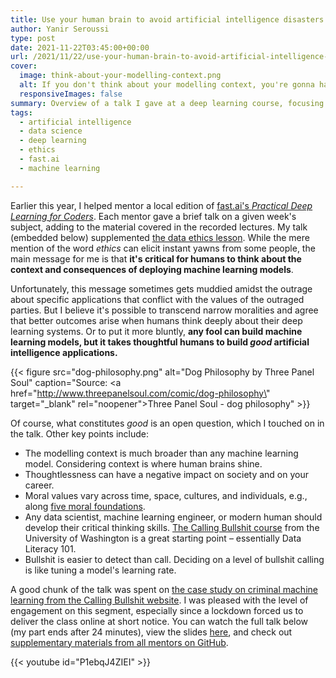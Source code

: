 ```yaml
---
title: Use your human brain to avoid artificial intelligence disasters
author: Yanir Seroussi
type: post
date: 2021-11-22T03:45:00+00:00
url: /2021/11/22/use-your-human-brain-to-avoid-artificial-intelligence-disasters/
cover:
  image: think-about-your-modelling-context.png
  alt: If you don't think about your modelling context, you're gonna have a bad time.
  responsiveImages: false
summary: Overview of a talk I gave at a deep learning course, focusing on AI ethics as the need for humans to think on the context and consequences of applying AI.
tags:
  - artificial intelligence
  - data science
  - deep learning
  - ethics
  - fast.ai
  - machine learning

---
```


Earlier this year, I helped mentor a local edition of [fast.ai's _Practical Deep Learning for Coders_](https://course.fast.ai/). Each mentor gave a brief talk on a given week's subject, adding to the material covered in the recorded lectures. My talk (embedded below) supplemented [the data ethics lesson](https://www.youtube.com/watch?v=krIVOb23EH8). While the mere mention of the word _ethics_ can elicit instant yawns from some people, the main message for me is that **it's critical for humans to think about the context and consequences of deploying machine learning models**.

Unfortunately, this message sometimes gets muddied amidst the outrage about specific applications that conflict with the values of the outraged parties. But I believe it's possible to transcend narrow moralities and agree that better outcomes arise when humans think deeply about their deep learning systems. Or to put it more bluntly, **any fool can build machine learning models, but it takes thoughtful humans to build _good_ artificial intelligence applications.**

{{< figure src="dog-philosophy.png" alt="Dog Philosophy by Three Panel Soul" caption="Source: <a href=\"http://www.threepanelsoul.com/comic/dog-philosophy\" target=\"_blank\" rel=\"noopener\">Three Panel Soul - dog philosophy</a>" >}}

Of course, what constitutes _good_ is an open question, which I touched on in the talk. Other key points include:

  * The modelling context is much broader than any machine learning model. Considering context is where human brains shine.
  * Thoughtlessness can have a negative impact on society and on your career.
  * Moral values vary across time, space, cultures, and individuals, e.g., along [five moral foundations](https://moralfoundations.org/).
  * Any data scientist, machine learning engineer, or modern human should develop their critical thinking skills. [The Calling Bullshit course](https://www.callingbullshit.org/) from the University of Washington is a great starting point &ndash; essentially Data Literacy 101.
  * Bullshit is easier to detect than call. Deciding on a level of bullshit calling is like tuning a model's learning rate.

A good chunk of the talk was spent on [the case study on criminal machine learning from the Calling Bullshit website](https://www.callingbullshit.org/case_studies/case_study_criminal_machine_learning.html). I was pleased with the level of engagement on this segment, especially since a lockdown forced us to deliver the class online at short notice. You can watch the full talk below (my part ends after 24 minutes), view the slides [here](https://docs.google.com/presentation/d/1vi0YKxmevanE8zA6u2ZuA835boSXKMa-Su8LZmLA7EA/edit), and check out [supplementary materials from all mentors on GitHub](https://github.com/michaeltremeer/queensland-ai-fastai-course-resources).

<p>
  {{< youtube id="P1ebqJ4ZIEI" >}}
</p>
